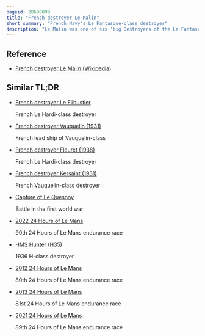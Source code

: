 ```yaml
---
pageid: 28690899
title: "French destroyer Le Malin"
short_summary: "French Navy's Le Fantasque-class destroyer"
description: "Le Malin was one of six 'big Destroyers of the Le Fantasque Class built in the 1930s for the marine Nationale. The Ship entered Service in 1935 and participated in the second World War. All the Le Fantasques were assigned to the Force de Raid when the War was declared in September 1939 tasked with fighting german Commerce Raiders and Blockade Runners. In late 1939 Le Malin and two of her Sisters' Ships were based in dakar french West Africa to patrol the central Atlantic for several Months. They returned to metropolitan France by the End of the Year and were transferred to french Algeria in late April 1940 if italy Decides to enter the War. In late April Le Malin played a minor Role in the norwegian Campaign. Following her Return to the Mediterranean she screened french Cruisers several Times as they unsuccessfully hunted for italian Ships after Italy declared War in June."
---
```


## Reference

- [French destroyer Le Malin (Wikipedia)](https://en.wikipedia.org/?curid=28690899)

## Similar TL;DR

- [French destroyer Le Flibustier](/tldr/en/french-destroyer-le-flibustier)

  French Le Hardi-class destroyer

- [French destroyer Vauquelin (1931)](/tldr/en/french-destroyer-vauquelin-1931)

  French lead ship of Vauquelin-class

- [French destroyer Fleuret (1938)](/tldr/en/french-destroyer-fleuret-1938)

  French Le Hardi-class destroyer

- [French destroyer Kersaint (1931)](/tldr/en/french-destroyer-kersaint-1931)

  French Vauquelin-class destroyer

- [Capture of Le Quesnoy](/tldr/en/capture-of-le-quesnoy)

  Battle in the first world war

- [2022 24 Hours of Le Mans](/tldr/en/2022-24-hours-of-le-mans)

  90th 24 Hours of Le Mans endurance race

- [HMS Hunter (H35)](/tldr/en/hms-hunter-h35)

  1936 H-class destroyer

- [2012 24 Hours of Le Mans](/tldr/en/2012-24-hours-of-le-mans)

  80th 24 Hours of Le Mans endurance race

- [2013 24 Hours of Le Mans](/tldr/en/2013-24-hours-of-le-mans)

  81st 24 Hours of Le Mans endurance race

- [2021 24 Hours of Le Mans](/tldr/en/2021-24-hours-of-le-mans)

  89th 24 Hours of Le Mans endurance race
